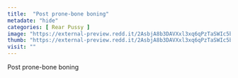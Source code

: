 ```yaml
---
title:  "Post prone-bone boning"
metadate: "hide"
categories: [ Rear Pussy ]
image: "https://external-preview.redd.it/2AsbjA8b3DAVXxl3xq6qPzTaSWIc5bTFJoPTo3tAf8c.jpg?auto=webp&s=99c0f60da8b420566b95e0297999cab4ea554b69"
thumb: "https://external-preview.redd.it/2AsbjA8b3DAVXxl3xq6qPzTaSWIc5bTFJoPTo3tAf8c.jpg?width=1080&crop=smart&auto=webp&s=04f44ff1d9e8b8c25a1593a66856acd681acb17b"
visit: ""
---
```

Post prone-bone boning
